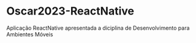 # Oscar2023-ReactNative
Aplicação ReactNative apresentada a diciplina de Desenvolvimento para Ambientes Móveis
